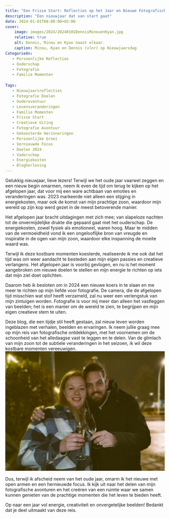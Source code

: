 ```yaml
---
title: "Een Frisse Start: Reflecties op het Jaar en Nieuwe Fotografische Avonturen in 2024"
description: "Een nieuwjaar dat van start gaat"
date: 2024-01-01T08:00:00+02:00
cover:
    image: images/2024/20240101DennisMinouenKyan.jpg
    relative: true
    alt: Dennis, Minou en Kyan naast elkaar.
    caption: Minou, Kyan en Dennis (vlnr) op Nieuwjaarsdag
Categorieën:
   - Persoonlijke Reflecties
   - Ouderschap
   - Fotografie
   - Familie Momenten

Tags:
   - Nieuwjaarsreflecties
   - Fotografie Doelen
   - Ouderavontuur
   - Levensveranderingen
   - Familie Momenten
   - Frisse Start
   - Creatieve Uiting
   - Fotografie Avontuur
   - Gekoesterde Herinneringen
   - Persoonlijke Groei
   - Vernieuwde Focus
   - Doelen 2024
   - Vaderschap
   - Energiekosten
   - Blogherleving
---
```

Gelukkig nieuwjaar, lieve lezers! Terwijl we het oude jaar vaarwel zeggen en een nieuw begin omarmen, neem ik even de tijd om terug te kijken op het afgelopen jaar, dat voor mij een ware achtbaan van emoties en veranderingen was. 2023 markeerde niet alleen een stijging in energiekosten, maar ook de komst van mijn prachtige zoon, waardoor mijn wereld op zijn kop werd gezet in de meest betoverende manier.

Het afgelopen jaar bracht uitdagingen met zich mee; van slapeloze nachten tot de onvermijdelijke drukte die gepaard gaat met het ouderschap. De energiekosten, zowel fysiek als emotioneel, waren hoog. Maar te midden van de vermoeidheid vond ik een ongelooflijke bron van vreugde en inspiratie in de ogen van mijn zoon, waardoor elke inspanning de moeite waard was.

Terwijl ik deze kostbare momenten koesterde, realiseerde ik me ook dat het tijd was om weer aandacht te besteden aan mijn eigen passies en creatieve verlangens. Het afgelopen jaar is voorbij gevlogen, en nu is het moment aangebroken om nieuwe doelen te stellen en mijn energie te richten op iets dat mijn ziel doet oplichten.

Daarom heb ik besloten om in 2024 een nieuwe koers in te slaan en me meer te richten op mijn liefde voor fotografie. De camera, die de afgelopen tijd misschien wat stof heeft verzameld, zal nu weer een verlengstuk van mijn zintuigen worden. Fotografie is voor mij meer dan alleen het vastleggen van beelden; het is een manier om de wereld te zien, te begrijpen en mijn eigen creatieve stem te uiten.

Deze blog, die een tijdje stil heeft gestaan, zal nieuw leven worden ingeblazen met verhalen, beelden en ervaringen. Ik neem jullie graag mee op mijn reis van fotografische ontdekkingen, met het voornemen om de schoonheid van het alledaagse vast te leggen en te delen. Van de glimlach van mijn zoon tot de subtiele veranderingen in het seizoen, ik wil deze kostbare momenten vereeuwigen.
![Dennis, Minou en Kyan](nieuwjaar-001.jpg)

Dus, terwijl ik afscheid neem van het oude jaar, omarm ik het nieuwe met open armen en een hernieuwde focus. Ik kijk uit naar het delen van mijn fotografische avonturen en het creëren van een ruimte waar we samen kunnen genieten van de prachtige momenten die het leven te bieden heeft.

Op naar een jaar vol energie, creativiteit en onvergetelijke beelden! Bedankt dat je deel uitmaakt van deze reis.
